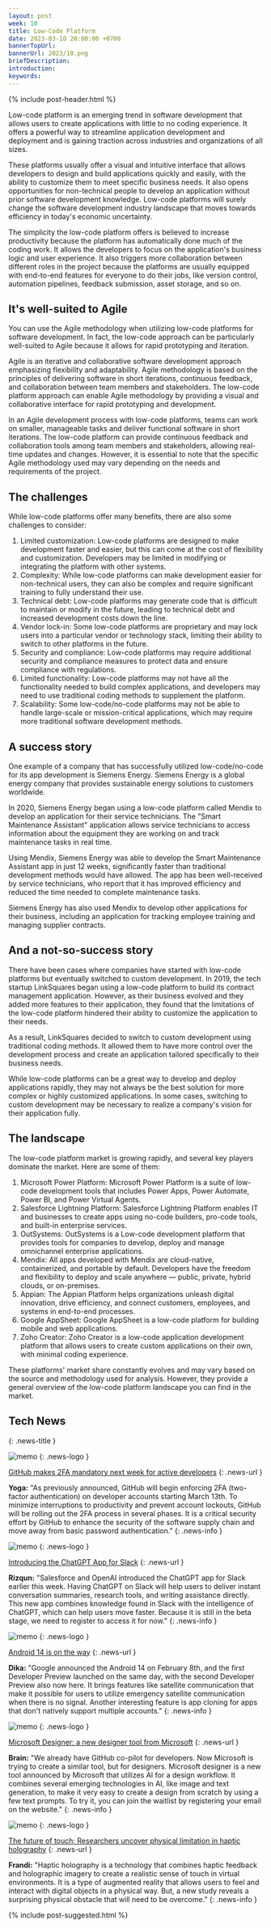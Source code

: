 ```yaml
---
layout: post
week: 10
title: Low-Code Platform
date: 2023-03-10 20:00:00 +0700
bannerTopUrl: 
bannerUrl: 2023/10.png
briefDescription:
introduction:
keywords:
---
```


{% include post-header.html %}

Low-code platform is an emerging trend in software development that allows users to create applications with little to no coding experience. It offers a powerful way to streamline application development and deployment and is gaining traction across industries and organizations of all sizes.

These platforms usually offer a visual and intuitive interface that allows developers to design and build applications quickly and easily, with the ability to customize them to meet specific business needs. It also opens opportunities for non-technical people to develop an application without prior software development knowledge. Low-code platforms will surely change the software development industry landscape that moves towards efficiency in today's economic uncertainty.

The simplicity the low-code platform offers is believed to increase productivity because the platform has automatically done much of the coding work. It allows the developers to focus on the application's business logic and user experience. It also triggers more collaboration between different roles in the project because the platforms are usually equipped with end-to-end features for everyone to do their jobs, like version control, automation pipelines, feedback submission, asset storage, and so on.

## It's well-suited to Agile

You can use the Agile methodology when utilizing low-code platforms for software development. In fact, the low-code approach can be particularly well-suited to Agile because it allows for rapid prototyping and iteration.

Agile is an iterative and collaborative software development approach emphasizing flexibility and adaptability. Agile methodology is based on the principles of delivering software in short iterations, continuous feedback, and collaboration between team members and stakeholders. The low-code platform approach can enable Agile methodology by providing a visual and collaborative interface for rapid prototyping and development.

In an Agile development process with low-code platforms, teams can work on smaller, manageable tasks and deliver functional software in short iterations. The low-code platform can provide continuous feedback and collaboration tools among team members and stakeholders, allowing real-time updates and changes. However, it is essential to note that the specific Agile methodology used may vary depending on the needs and requirements of the project.

## The challenges

While low-code platforms offer many benefits, there are also some challenges to consider:

1. Limited customization: Low-code platforms are designed to make development faster and easier, but this can come at the cost of flexibility and customization. Developers may be limited in modifying or integrating the platform with other systems.
2. Complexity: While low-code platforms can make development easier for non-technical users, they can also be complex and require significant training to fully understand their use.
3. Technical debt: Low-code platforms may generate code that is difficult to maintain or modify in the future, leading to technical debt and increased development costs down the line.
4. Vendor lock-in: Some low-code platforms are proprietary and may lock users into a particular vendor or technology stack, limiting their ability to switch to other platforms in the future.
5. Security and compliance: Low-code platforms may require additional security and compliance measures to protect data and ensure compliance with regulations.
6. Limited functionality: Low-code platforms may not have all the functionality needed to build complex applications, and developers may need to use traditional coding methods to supplement the platform.
7. Scalability: Some low-code/no-code platforms may not be able to handle large-scale or mission-critical applications, which may require more traditional software development methods. 

## A success story

One example of a company that has successfully utilized low-code/no-code for its app development is Siemens Energy. Siemens Energy is a global energy company that provides sustainable energy solutions to customers worldwide.

In 2020, Siemens Energy began using a low-code platform called Mendix to develop an application for their service technicians. The "Smart Maintenance Assistant" application allows service technicians to access information about the equipment they are working on and track maintenance tasks in real time.

Using Mendix, Siemens Energy was able to develop the Smart Maintenance Assistant app in just 12 weeks, significantly faster than traditional development methods would have allowed. The app has been well-received by service technicians, who report that it has improved efficiency and reduced the time needed to complete maintenance tasks.

Siemens Energy has also used Mendix to develop other applications for their business, including an application for tracking employee training and managing supplier contracts.

## And a not-so-success story

There have been cases where companies have started with low-code platforms but eventually switched to custom development. In 2019, the tech startup LinkSquares began using a low-code platform to build its contract management application. However, as their business evolved and they added more features to their application, they found that the limitations of the low-code platform hindered their ability to customize the application to their needs.

As a result, LinkSquares decided to switch to custom development using traditional coding methods. It allowed them to have more control over the development process and create an application tailored specifically to their business needs.

While low-code platforms can be a great way to develop and deploy applications rapidly, they may not always be the best solution for more complex or highly customized applications. In some cases, switching to custom development may be necessary to realize a company's vision for their application fully.

## The landscape

The low-code platform market is growing rapidly, and several key players dominate the market. Here are some of them:

1. Microsoft Power Platform: Microsoft Power Platform is a suite of low-code development tools that includes Power Apps, Power Automate, Power BI, and Power Virtual Agents.
2. Salesforce Lightning Platform: Salesforce Lightning Platform enables IT and businesses to create apps using no-code builders, pro-code tools, and built-in enterprise services.
3. OutSystems: OutSystems is a Low-code development platform that provides tools for companies to develop, deploy and manage omnichannel enterprise applications.
4. Mendix: All apps developed with Mendix are cloud-native, containerized, and portable by default. Developers have the freedom and flexibility to deploy and scale anywhere — public, private, hybrid clouds, or on-premises.
5. Appian: The Appian Platform helps organizations unleash digital innovation, drive efficiency, and connect customers, employees, and systems in end-to-end processes.
6. Google AppSheet: Google AppSheet is a low-code platform for building mobile and web applications.
7. Zoho Creator: Zoho Creator is a low-code application development platform that allows users to create custom applications on their own, with minimal coding experience.

These platforms' market share constantly evolves and may vary based on the source and methodology used for analysis. However, they provide a general overview of the low-code platform landscape you can find in the market. 

## Tech News
{: .news-title }

![memo](/assets/images/tech-news.svg)
{: .news-logo }

[GitHub makes 2FA mandatory next week for active developers](https://www.bleepingcomputer.com/news/security/github-makes-2fa-mandatory-next-week-for-active-developers/)
{: .news-url }

__Yoga:__ "As previously announced, GitHub will begin enforcing 2FA (two-factor authentication) on developer accounts starting March 13th. To minimize interruptions to productivity and prevent account lockouts, GitHub will be rolling out the 2FA process in several phases. It is a critical security effort by GitHub to enhance the security of the software supply chain and move away from basic password authentication."
{: .news-info }

![memo](/assets/images/tech-news.svg)
{: .news-logo }

[Introducing the ChatGPT App for Slack](https://www.salesforce.com/news/stories/chatgpt-app-for-slack/)
{: .news-url }

__Rizqun:__ "Salesforce and OpenAI introduced the ChatGPT app for Slack earlier this week. Having ChatGPT on Slack will help users to deliver instant conversation summaries, research tools, and writing assistance directly. This new app combines knowledge found in Slack with the intelligence of ChatGPT, which can help users move faster. Because it is still in the beta stage, we need to register to access it for now."
{: .news-info }

![memo](/assets/images/tech-news.svg)
{: .news-logo }

[Android 14 is on the way](https://www.techradar.com/news/android-14)
{: .news-url }

__Dika:__ "Google announced the Android 14 on February 8th, and the first Developer Preview launched on the same day, with the second Developer Preview also now here. It brings features like satellite communication that make it possible for users to utilize emergency satellite communication when there is no signal. Another interesting feature is app cloning for apps that don't natively support multiple accounts."
{: .news-info }

![memo](/assets/images/tech-news.svg)
{: .news-logo }

[Microsoft Designer: a new designer tool from Microsoft](https://designer.microsoft.com/)
{: .news-url }

__Brain:__ "We already have GitHub co-pilot for developers. Now Microsoft is trying to create a similar tool, but for designers. Microsoft designer is a new tool announced by Microsoft that utilizes AI for a design workflow. It combines several emerging technologies in AI, like image and text generation, to make it very easy to create a design from scratch by using a few text prompts. To try it, you can join the waitlist by registering your email on the website."
{: .news-info }

![memo](/assets/images/tech-news.svg)
{: .news-logo }

[The future of touch: Researchers uncover physical limitation in haptic holography](https://techxplore.com/news/2023-03-future-uncover-physical-limitation-haptic.html)
{: .news-url }

__Frandi:__ "Haptic holography is a technology that combines haptic feedback and holographic imagery to create a realistic sense of touch in virtual environments. It is a type of augmented reality that allows users to feel and interact with digital objects in a physical way. But, a new study reveals a surprising physical obstacle that will need to be overcome."
{: .news-info }

{% include post-suggested.html %}